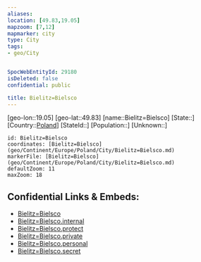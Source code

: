 ```yaml
---
aliases: 
location: [49.83,19.05]
mapzoom: [7,12] 
mapmarker: city 
type: City
tags:
- geo/City


SpocWebEntityId: 29180
isDeleted: false
confidential: public

title: Bielitz=Bielsco
---
```

[geo-lon::19.05]
[geo-lat::49.83]
[name::Bielitz=Bielsco]
[State::]
[Country::[Poland](geo/Continent/Europe/Poland.md)]
[StateId::]
[Population::]
[Unknown::]


```leaflet
id: Bielitz=Bielsco
coordinates: [Bielitz=Bielsco](geo/Continent/Europe/Poland/City/Bielitz=Bielsco.md)
markerFile: [Bielitz=Bielsco](geo/Continent/Europe/Poland/City/Bielitz=Bielsco.md)
defaultZoom: 11 
maxZoom: 18
```


## Confidential Links & Embeds: 
- [Bielitz=Bielsco](../../../../../../_public/geo/Continent/Europe/Poland/City/Bielitz=Bielsco.md) 
- [Bielitz=Bielsco.internal](../../../../../../_internal/geo/Continent/Europe/Poland/City/Bielitz=Bielsco.internal.md) 
- [Bielitz=Bielsco.protect](../../../../../../_protect/geo/Continent/Europe/Poland/City/Bielitz=Bielsco.protect.md) 
- [Bielitz=Bielsco.private](../../../../../../_private/geo/Continent/Europe/Poland/City/Bielitz=Bielsco.private.md) 
- [Bielitz=Bielsco.personal](../../../../../../_personal/geo/Continent/Europe/Poland/City/Bielitz=Bielsco.personal.md) 
- [Bielitz=Bielsco.secret](../../../../../../_secret/geo/Continent/Europe/Poland/City/Bielitz=Bielsco.secret.md) 
